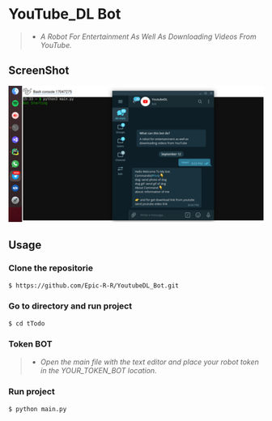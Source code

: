 # YouTube_DL Bot

>* *A Robot For Entertainment As Well As Downloading Videos From YouTube.*

## ScreenShot

![Youtube_Dl Bot screenshot](https://github.com/Epic-R-R/YoutubeDL_Bot/blob/Sullivan//screen.png?raw=true)

## Usage

### Clone the repositorie
```console
$ https://github.com/Epic-R-R/YoutubeDL_Bot.git
```
### Go to directory and run project
```console
$ cd tTodo
```
### Token BOT
>* *Open the main file with the text editor and place your robot token in the YOUR_TOKEN_BOT location.*

### Run project
```console
$ python main.py
```